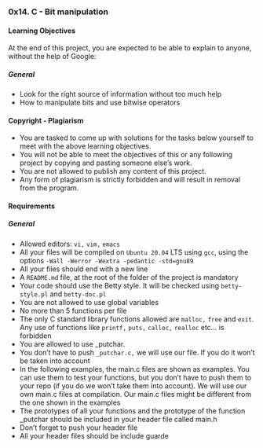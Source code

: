 ### 0x14. C - Bit manipulation
#### Learning Objectives
At the end of this project, you are expected to be able to explain to anyone, without the help of Google:

##### General
* Look for the right source of information without too much help
* How to manipulate bits and use bitwise operators
#### Copyright - Plagiarism
* You are tasked to come up with solutions for the tasks below yourself to meet with the above learning objectives.
* You will not be able to meet the objectives of this or any following project by copying and pasting someone else’s work.
* You are not allowed to publish any content of this project.
* Any form of plagiarism is strictly forbidden and will result in removal from the program.
#### Requirements
##### General
* Allowed editors: `vi,` `vim,` `emacs`
* All your files will be compiled on `Ubuntu 20.04` LTS using `gcc`, using the options `-Wall -Werror -Wextra -pedantic -std=gnu89`
* All your files should end with a new line
* A `README.md` file, at the root of the folder of the project is mandatory
* Your code should use the Betty style. It will be checked using `betty-style.pl` and `betty-doc.pl`
* You are not allowed to use global variables
* No more than 5 functions per file
* The only C standard library functions allowed are `malloc,` `free` and `exit`. Any use of functions like `printf,` `puts,` `calloc,` `realloc` etc… is forbidden
* You are allowed to use _putchar.
* You don’t have to push `_putchar.c,` we will use our file. If you do it won’t be taken into account
* In the following examples, the main.c files are shown as examples. You can use them to test your functions, but you don’t have to push them to your repo (if you do we won’t take them into account). We will use our own main.c files at compilation. Our main.c files might be different from the one shown in the examples
* The prototypes of all your functions and the prototype of the function _putchar should be included in your header file called main.h
* Don’t forget to push your header file
* All your header files should be include guarde
